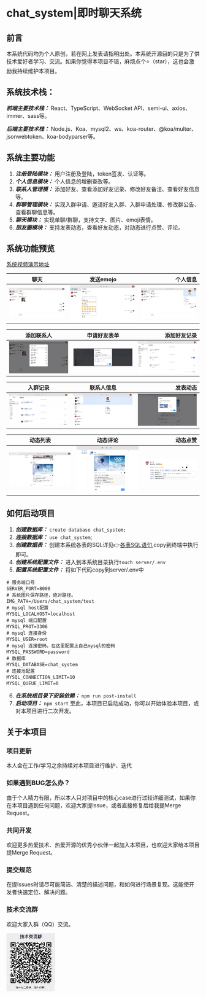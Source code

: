 # chat_system|即时聊天系统

## 前言
本系统代码均为个人原创，若在网上发表请指明出处。本系统开源目的只是为了供技术爱好者学习、交流。如果你觉得本项目不错，麻烦点个:star:（star），这也会激励我持续维护本项目。

## 系统技术栈：
***前端主要技术栈：*** React、TypeScript、WebSocket API、semi-ui、axios、immer、sass等。

***后端主要技术栈：*** Node.js、Koa、mysql2、ws、koa-router、@koa/multer、jsonwebtoken、koa-bodyparser等。

## 系统主要功能
1. ***注册登陆模块：*** 用户注册及登陆，token签发、认证等。
2. ***个人信息模块：*** 个人信息的增删查改等。
3. ***联系人管理模：*** 添加好友、查看添加好友记录、修改好友备注、查看好友信息等。
4. ***群聊管理模块：*** 实现入群申请、邀请好友入群、入群申请处理、修改群公告、查看群聊信息等。
5. ***聊天模块：*** 实现单聊/群聊，支持文字、图片、emoji表情。
6. ***朋友圈模块：*** 支持发表动态，查看好友动态，对动态进行点赞、评论。

## 系统功能预览
<a href="https://www.bilibili.com/video/BV1z94y1X7J4?spm_id_from=333.999.0.0&vd_source=9beb9d610c807fa3b7ff85522c0e595a" target="_blank">系统视频演示地址</a>

聊天|发送emojo|个人信息
---|:--:|---:
![聊天](./docs/client/conversation.png)|![emoji](./docs/client/emoji.png)|![个人信息卡片](./docs/client/profileInfo.png)

添加联系人|申请好友表单|添加好友记录
---|:--:|---:
![添加联系人](./docs/client/contact.png)|![好友申请信息](./docs/client/apply.png)|![添加好友记录](./docs/client/contact_tickets.png)

入群记录|联系人信息|发表动态
---|:--:|---:
![入群记录](./docs/client/group_tickets.png)|![联系人信息](./docs/client/contactInfo.png)|![发表动态](./docs/client/release_moment.png)

动态列表|动态评论|动态点赞
---|:--:|---:
![入群记录](./docs/client/moments.png)|![动态评论](./docs/client/comment_moment.png)|![动态点赞](./docs/client/like_moment.png)

## 如何启动项目
1. ***创建数据库：*** 
`create database chat_system;`
2. ***连接数据库：***
`use chat_system`;
3. ***创建数据表：***
创建本系统各表的SQL详见:point_right:[各表SQL语句](./docs/server/tables.md),copy到终端中执行即可。
4. ***创建系统配置文件：***
进入到本系统目录执行`touch server/.env`
5. ***配置系统配置文件：***
将如下代码copy到server/.env中
```
# 服务端口号
SERVER_PORT=8000 
# 系统图片保存路径，绝对路径。
IMG_PATH=/Users/chat_system/test
# mysql host配置
MYSQL_LOCALHOST=localhost 
# mysql 端口配置
MYSQL_PROT=3306
# mysql 连接身份
MYSQL_USER=root
# mysql 连接密码，在这里配置上自己mysql的密码
MYSQL_PASSWORD=password
# 数据库
MYSQL_DATABASE=chat_system
# 连接池配置
MYSQL_CONNECTION_LIMIT=10
MYSQL_QUEUE_LIMIT=0
```
6. ***在系统根目录下安装依赖：***
`npm run post-install`
7. ***启动项目：***
`npm start`
至此，本项目已启动成功，你可以开始体验本项目，或对本项目进行二次开发。

## 关于本项目
### 项目更新
本人会在工作/学习之余持续对本项目进行维护、迭代
### 如果遇到BUG怎么办？
由于个人精力有限，所以本人只对项目中的核心case进行过较详细测试，如果你在本项目遇到任何问题，欢迎大家提Issue，或者直接修复后给我提Merge Request。
### 共同开发
欢迎更多热爱技术、热爱开源的优秀小伙伴一起加入本项目，也欢迎大家给本项目提Merge Request。
### 提交规范
在提Issues时请尽可能简洁、清楚的描述问题，和如何进行场景复现。这能使开发者快速定位、解决问题。
### 技术交流群
欢迎大家入群（QQ）交流。

![QR_code](./docs/OR_code.jpg)